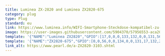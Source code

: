 ```yaml
---
title: Luminea ZX-2820 and Luminea ZX2820-675
category: plug
type: Plug
standard: eu
link: https://www.luminea.info/WIFI-Smartphone-Steckdose-kompatibel-zu-Amazon-ZX-2820-919.shtml
image: https://user-images.githubusercontent.com/5904370/57956553-aca20580-78f9-11e9-9da7-799e1608285f.png
template: '{"NAME":"Luminea ZX2820","GPIO":[17,0,0,0,133,132,0,0,131,56,21,0,0],"FLAG":0,"BASE":65}'
template: '{"NAME":"ZX2820-675","GPIO":[0,0,56,0,0,134,0,0,131,17,132,21,0],"FLAG":0,"BASE":45}'
link_alt: https://www.pearl.de/a-ZX2820-3103.shtml
---
```


